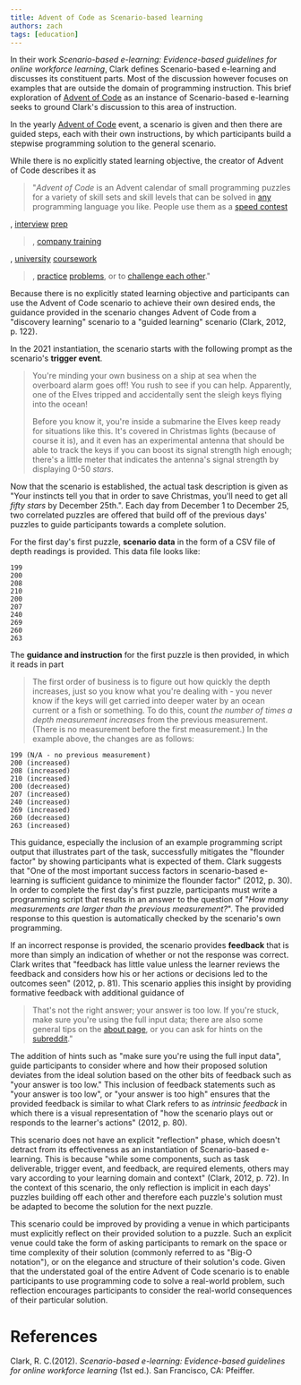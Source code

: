 ```yaml
---
title: Advent of Code as Scenario-based learning
authors: zach
tags: [education]
---
```


In their work _Scenario-based e-learning: Evidence-based guidelines for online workforce learning_, Clark defines
Scenario-based e-learning and discusses its constituent parts. Most of the discussion however focuses on examples that
are outside the domain of programming instruction. This brief exploration of [Advent of Code](https://adventofcode.com)
as an instance of Scenario-based e-learning seeks to ground Clark's discussion to this area of instruction.

In the yearly [Advent of Code](https://adventofcode.com/) event, a scenario is given and then there are guided
steps, each with their own instructions, by which participants build a stepwise programming solution to the general
scenario.

While there is no explicitly stated learning objective, the creator of Advent of Code describes it as

> "_Advent of Code_ is an Advent calendar of small programming puzzles for a variety of skill sets and skill levels that
> can be solved in [any](https://github.com/search?q=advent+of+code) programming language you like. People use them as
> a [speed contest](https://adventofcode.com/leaderboard)
>
, [interview](https://y3l2n.com/2018/05/09/interview-prep-advent-of-code/) [prep](https://twitter.com/dznqbit/status/1037607793144938497)
> , [company training](https://twitter.com/pgoultiaev/status/950805811583963137)
>
, [university](https://gitlab.com/imhoffman/fa19b4-mat3006/wikis/home) [coursework](https://gribblelab.org/teaching/scicomp2021/index.html)
> , [practice](https://twitter.com/mrdanielklein/status/936267621468483584) [problems](https://comp215.blogs.rice.edu/),
> or to [challenge each other](https://www.reddit.com/r/adventofcode/search?q=flair%3Aupping&restrict_sr=on)."

Because there is no explicitly stated learning objective and participants can use the Advent of Code scenario to achieve
their own desired ends, the guidance provided in the scenario changes Advent of Code from a "discovery learning"
scenario to a "guided learning" scenario (Clark, 2012, p. 122).

In the 2021 instantiation, the scenario starts with the following prompt as the scenario's **trigger event**.

> You're minding your own business on a ship at sea when the overboard alarm goes off! You rush to see if you can help.
> Apparently, one of the Elves tripped and accidentally sent the sleigh keys flying into the ocean!
>
> Before you know it, you're inside a submarine the Elves keep ready for situations like this. It's covered in Christmas
> lights (because of course it is), and it even has an experimental antenna that should be able to track the keys if you
> can boost its signal strength high enough; there's a little meter that indicates the antenna's signal strength by
> displaying 0-50 _stars_.

Now that the scenario is established, the actual task description is given as "Your instincts tell you that in order to
save Christmas, you'll need to get all _fifty stars_ by December 25th.". Each day from December 1 to December 25, two
correlated puzzles are offered that build off of the previous days' puzzles to guide participants towards a complete
solution.

For the first day's first puzzle, **scenario data** in the form of a CSV file of depth readings is provided. This data
file looks like:

```
199
200
208
210
200
207
240
269
260
263
```

The **guidance and instruction** for the first puzzle is then provided, in which it reads in part

> The first order of business is to figure out how quickly the depth increases, just so you know what you're dealing
> with - you never know if the keys will get carried into deeper water by an ocean current or a fish or something.
> To do this, count _the number of times a depth measurement increases_ from the previous measurement. (There is no
> measurement before the first measurement.) In the example above, the changes are as follows:

```
199 (N/A - no previous measurement)
200 (increased)
208 (increased)
210 (increased)
200 (decreased)
207 (increased)
240 (increased)
269 (increased)
260 (decreased)
263 (increased)
```

This guidance, especially the inclusion of an example programming script output that illustrates part of the task,
successfully mitigates the "flounder factor" by showing participants what is expected of them. Clark suggests that "One
of the most important success factors in scenario-based e-learning is sufficient guidance to minimize the flounder
factor" (2012, p. 30). In order to complete the first day's first puzzle, participants must write a programming script
that results in an answer to the question of "_How many measurements are larger than the previous measurement?_". The
provided response to this question is automatically checked by the scenario's own programming.

If an incorrect response is provided, the scenario provides **feedback** that is more than simply an indication of
whether or not the response was correct. Clark writes that "feedback has little value unless the learner reviews the
feedback and considers how his or her actions or decisions led to the outcomes seen" (2012, p. 81). This scenario
applies this insight by providing formative feedback with additional guidance of

> That's not the right answer; your answer is too low. If you're stuck, make sure you're using the full input data;
> there are also some general tips on the [about page](https://adventofcode.com/2020/about), or you can ask for hints on
> the [subreddit](https://www.reddit.com/r/adventofcode/)."

The addition of hints such as "make sure you're using the full input data", guide participants to consider where and how
their proposed solution deviates from the ideal solution based on the other bits of feedback such as "your answer is too
low." This inclusion of feedback statements such as "your answer is too low", or "your answer is too high" ensures that
the provided feedback is similar to what Clark refers to as *intrinsic feedback* in which there is a visual
representation of "how the scenario plays out or responds to the learner's actions" (2012, p. 80).

This scenario does not have an explicit "reflection" phase, which doesn't detract from its effectiveness as an
instantiation of Scenario-based e-learning. This is because "while some components, such as task deliverable, trigger
event, and feedback, are required elements, others may vary according to your learning domain and context" (Clark, 2012,
p. 72). In the context of this scenario, the only reflection is implicit in each days' puzzles building off each other
and therefore each puzzle's solution must be adapted to become the solution for the next puzzle.

This scenario could be improved by providing a venue in which participants must explicitly reflect on their provided
solution to a puzzle. Such an explicit venue could take the form of asking participants to remark on the space or time
complexity of their solution (commonly referred to as "Big-O notation"), or on the elegance and structure of their
solution's code. Given that the understated goal of the entire Advent of Code scenario is to enable participants to use
programming code to solve a real-world problem, such reflection encourages participants to consider the real-world
consequences of their particular solution.

# References

Clark, R. C.(2012).  _Scenario-based e-learning: Evidence-based guidelines for online workforce learning_  (1st ed.).
San Francisco, CA: Pfeiffer.